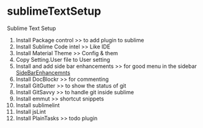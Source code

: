 # sublimeTextSetup
Sublime Text Setup

1. Install Package control >> to add plugin to sublime
2. Install Sublime Code intel >> Like IDE
3. Install Material Theme >> Config & them
4. Copy Setting.User file to User setting 
5. Install and add side bar enhancements >> for good menu in the sidebar
  [SideBarEnhancemnts](https://github.com/SideBarEnhancements-org/SideBarEnhancements)
6. Install DocBlockr >> for commenting
7. Install GitGutter >> to show the status of git
8. Install GitSavvy >> to handle git inside sublime
9. Install emmut >> shortcut snippets
10. Install sublimelint
11. Install jsLint
12. Install PlainTasks >> todo plugin
